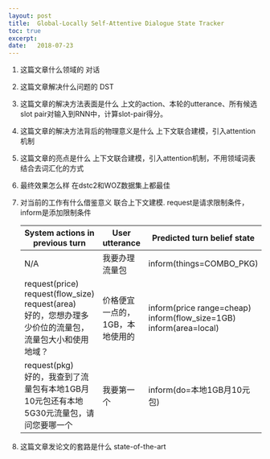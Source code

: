 ```yaml
---
layout: post
title:  Global-Locally Self-Attentive Dialogue State Tracker
toc: true 
excerpt: 
date:   2018-07-23
---
```


1. 这篇文章什么领域的
    对话

2. 这篇文章解决什么问题的
    DST

3. 这篇文章的解决方法表面是什么
    上文的action、本轮的utterance、所有候选slot pair对输入到RNN中，计算slot-pair得分。

4. 这篇文章的解决方法背后的物理意义是什么
    上下文联合建模，引入attention机制

5. 这篇文章的亮点是什么
    上下文联合建模，引入attention机制，不用领域词表结合去词汇化的方式

6. 最终效果怎么样
    在dstc2和WOZ数据集上都最佳

7. 对当前的工作有什么借鉴意义
    联合上下文建模.
    request是请求限制条件，inform是添加限制条件

    | System actions in previous turn                              | User utterance                  | Predicted turn belief state                                  |
    | ------------------------------------------------------------ | ------------------------------- | ------------------------------------------------------------ |
    | N/A                                                          | 我要办理流量包                  | inform(things=COMBO_PKG)                                     |
    | request(price)      <br>request(flow_size)     <br> request(area)      <br>好的，您想办理多少价位的流量包，流量包大小和使用地域？ | 价格便宜一点的，1GB，本地使用的 | inform(price range=cheap)      inform(flow_size=1GB)      inform(area=local) |
    | request(pkg)       <br>好的，我查到了流量包有本地1GB月10元包还有本地5G30元流量包，请问您要哪一个 | 我要第一个                      | inform(do=本地1GB月10元包)                                   |

    

8. 这篇文章发论文的套路是什么
    state-of-the-art


